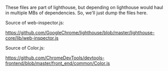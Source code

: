 These files are part of lighthouse, but depending on lighthouse would
haul in multiple MBs of dependencies. So, we'll just dump the files
here.

Source of web-inspector.js:

https://github.com/GoogleChrome/lighthouse/blob/master/lighthouse-core/lib/web-inspector.js

Source of Color.js:

https://github.com/ChromeDevTools/devtools-frontend/blob/master/front_end/common/Color.js
